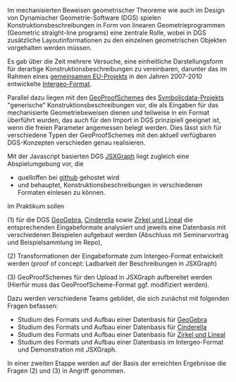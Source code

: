 Im mechanisierten Beweisen geometrischer Theoreme wie auch im Design von
Dynamischer Geometrie-Software (DGS) spielen Konstruktionsbeschreibungen in
Form von linearen Geometrieprogrammen (Geometric straight-line programs) eine
zentrale Rolle, wobei in DGS zusätzliche Layoutinformationen zu den einzelnen
geometrischen Objekten vorgehalten werden müssen.

Es gab über die Zeit mehrere Versuche, eine einheitliche Darstellungsform für
derartige Konstruktionsbeschreibungen zu vereinbaren, darunter das im Rahmen
eines [gemeinsamen EU-Projekts](http://i2geo.net/?language=de) in den Jahren
2007-2010 entwickelte [Intergeo-Format](http://svn.activemath.org/intergeo/).

Parallel dazu liegen mit den
[GeoProofSchemes](https://symbolicdata.github.io/Geo) des
[Symbolicdata-Projekts](https://symbolicdata.github.io/) "generische"
Konstruktionsbeschreibungen vor, die als Eingaben für das mechanisierte
Geometriebeweisen dienen und teilweise in ein Format überführt wurden, das auch
für den Import in DGS prinzipiell geeignet ist, wenn die freien Parameter
angemessen belegt werden.  Dies lässt sich für verschiedene Typen der
GeoProofSchemes mit den aktuell verfügbaren DGS-Konzepten verschieden genau
realisieren.

Mit der Javascript basierten DGS [JSXGraph](https://jsxgraph.org) liegt
zugleich eine Abspielumgebung vor, die
* quelloffen bei [github](https://github.com/jsxgraph/jsxgraph) gehostet wird
* und behauptet, Konstruktionsbeschreibungen in verschiedenen Formaten einlesen
zu können.


Im Praktikum sollen

(1) für die DGS [GeoGebra](https://www.geogebra.org/),
[Cinderella](https://www.cinderella.de) sowie [Zirkel und
Lineal](http://zul.rene-grothmann.de) die entsprechenden Eingabeformate
analysiert und jeweils eine Datenbasis mit verschiedenen Beispielen aufgebaut
werden (Abschluss mit Seminarvortrag und Beispielsammlung im Repo),

(2) Transformationen der Eingabeformate zum Intergeo-Format entwickelt werden
  (proof of concept: Ladbarkeit der Beschreibungen in JSXGraph)

(3) GeoProofSchemes für den Upload in JSXGraph aufbereitet werden (Hierfür muss
das GeoProofScheme-Format ggf. modifiziert werden).

Dazu werden verschiedene Teams gebildet, die sich zunächst mit folgenden Fragen
befassen:

* Studium des Formats und Aufbau einer Datenbasis für
  [GeoGebra](https://www.geogebra.org/)
* Studium des Formats und Aufbau einer Datenbasis für
  [Cinderella](https://www.cinderella.de)
* Studium des Formats und Aufbau einer Datenbasis für [Zirkel und
Lineal](http://zul.rene-grothmann.de)
* Studium des Formats und Aufbau einer Datenbasis im Intergeo-Format und
  Demonstration mit JSXGraph.

In einer zweiten Etappe werden auf der Basis der erreichten Ergebnisse die
Fragen (2) und (3) in Angriff genommen. 
